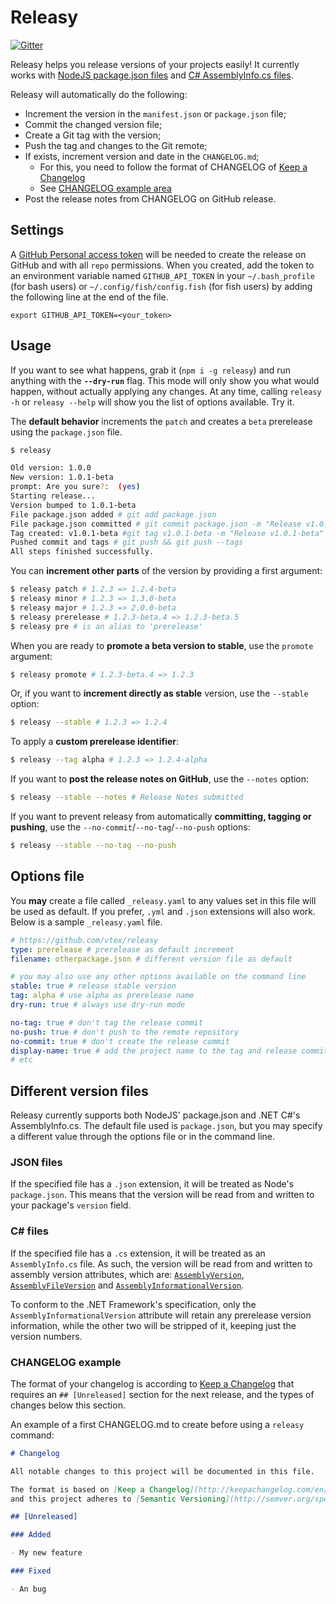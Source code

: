 # Releasy

[![Gitter](https://badges.gitter.im/Join%20Chat.svg)](https://gitter.im/vtex/releasy?utm_source=badge&utm_medium=badge&utm_campaign=pr-badge&utm_content=badge)

Releasy helps you release versions of your projects easily! It currently works with [NodeJS package.json files](#json-files) and [C# AssemblyInfo.cs files](#c-files).

Releasy will automatically do the following:

- Increment the version in the `manifest.json` or `package.json` file;
- Commit the changed version file;
- Create a Git tag with the version;
- Push the tag and changes to the Git remote;
- If exists, increment version and date in the `CHANGELOG.md`;
  - For this, you need to follow the format of CHANGELOG of [Keep a Changelog](http://keepachangelog.com/en/1.0.0/)
  - See [CHANGELOG example area](#changelog-example)
- Post the release notes from CHANGELOG on GitHub release.

## Settings

A [GitHub Personal access token](https://help.github.com/articles/creating-an-access-token-for-command-line-use/) will be needed to create the release on GitHub and with all `repo` permissions. When you created, add the token to an environment variable named `GITHUB_API_TOKEN` in your `~/.bash_profile` (for bash users) or `~/.config/fish/config.fish` (for fish users) by adding the following line at the end of the file.

```
export GITHUB_API_TOKEN=<your_token>
```

## Usage

If you want to see what happens, grab it (`npm i -g releasy`) and run anything with the **`--dry-run`** flag. This mode will only show you what would happen, without actually applying any changes. At any time, calling `releasy -h` or `releasy --help` will show you the list of options available. Try it.

The **default behavior** increments the `patch` and creates a `beta` prerelease using the `package.json` file.

```sh
$ releasy

Old version: 1.0.0
New version: 1.0.1-beta
prompt: Are you sure?:  (yes)
Starting release...
Version bumped to 1.0.1-beta
File package.json added # git add package.json
File package.json committed # git commit package.json -m "Release v1.0.1-beta"
Tag created: v1.0.1-beta #git tag v1.0.1-beta -m "Release v1.0.1-beta"
Pushed commit and tags # git push && git push --tags
All steps finished successfully.
```

You can **increment other parts** of the version by providing a first argument:

```sh
$ releasy patch # 1.2.3 => 1.2.4-beta
$ releasy minor # 1.2.3 => 1.3.0-beta
$ releasy major # 1.2.3 => 2.0.0-beta
$ releasy prerelease # 1.2.3-beta.4 => 1.2.3-beta.5
$ releasy pre # is an alias to 'prerelease'
```

When you are ready to **promote a beta version to stable**, use the `promote` argument:

```sh
$ releasy promote # 1.2.3-beta.4 => 1.2.3
```

Or, if you want to **increment directly as stable** version, use the `--stable` option:

```sh
$ releasy --stable # 1.2.3 => 1.2.4
```

To apply a **custom prerelease identifier**:

```sh
$ releasy --tag alpha # 1.2.3 => 1.2.4-alpha
```

If you want to **post the release notes on GitHub**, use the `--notes` option:

```sh
$ releasy --stable --notes # Release Notes submitted
```

If you want to prevent releasy from automatically **committing, tagging or pushing**, use the `--no-commit`/`--no-tag`/`--no-push` options:

```sh
$ releasy --stable --no-tag --no-push
```

## Options file

You **may** create a file called `_releasy.yaml` to any values set in this file will be used as default. If you prefer, `.yml` and `.json` extensions will also work. Below is a sample `_releasy.yaml` file.

```yaml
# https://github.com/vtex/releasy
type: prerelease # prerelease as default increment
filename: otherpackage.json # different version file as default

# you may also use any other options available on the command line
stable: true # release stable version
tag: alpha # use alpha as prerelease name
dry-run: true # always use dry-run mode

no-tag: true # don't tag the release commit
no-push: true # don't push to the remote repository
no-commit: true # don't create the release commit
display-name: true # add the project name to the tag and release commit
# etc
```

## Different version files

Releasy currently supports both NodeJS' package.json and .NET C#'s AssemblyInfo.cs. The default file used is `package.json`, but you may specify a different value through the options file or in the command line.

### JSON files

If the specified file has a `.json` extension, it will be treated as Node's `package.json`. This means that the version will be read from and written to your package's `version` field.

### C# files

If the specified file has a `.cs` extension, it will be treated as an `AssemblyInfo.cs` file. As such, the version will be read from and written to assembly version attributes, which are: [`AssemblyVersion`](<http://msdn.microsoft.com/en-us/library/system.reflection.assemblyversionattribute(v=vs.110).aspx>), [`AssemblyFileVersion`](<http://msdn.microsoft.com/en-us/library/system.reflection.assemblyfileversionattribute(v=vs.110).aspx>) and [`AssemblyInformationalVersion`](<http://msdn.microsoft.com/en-us/library/system.reflection.assemblyinformationalversionattribute(v=vs.110).aspx>).

To conform to the .NET Framework's specification, only the `AssemblyInformationalVersion` attribute will retain any prerelease version information, while the other two will be stripped of it, keeping just the version numbers.

### CHANGELOG example

The format of your changelog is according to [Keep a Changelog](http://keepachangelog.com/en/1.0.0/) that requires an `## [Unreleased]` section for the next release, and the types of changes below this section.

An example of a first CHANGELOG.md to create before using a `releasy` command:

```markdown
# Changelog

All notable changes to this project will be documented in this file.

The format is based on [Keep a Changelog](http://keepachangelog.com/en/1.0.0/)
and this project adheres to [Semantic Versioning](http://semver.org/spec/v2.0.0.html).

## [Unreleased]

### Added

- My new feature

### Fixed

- An bug
```
